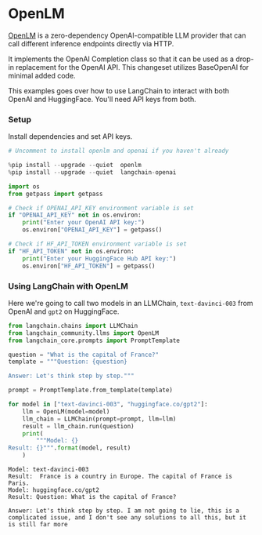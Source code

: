 # OpenLM
[OpenLM](https://github.com/r2d4/openlm) is a zero-dependency OpenAI-compatible LLM provider that can call different inference endpoints directly via HTTP. 


It implements the OpenAI Completion class so that it can be used as a drop-in replacement for the OpenAI API. This changeset utilizes BaseOpenAI for minimal added code.

This examples goes over how to use LangChain to interact with both OpenAI and HuggingFace. You'll need API keys from both.

### Setup
Install dependencies and set API keys.


```python
# Uncomment to install openlm and openai if you haven't already

%pip install --upgrade --quiet  openlm
%pip install --upgrade --quiet  langchain-openai
```


```python
import os
from getpass import getpass

# Check if OPENAI_API_KEY environment variable is set
if "OPENAI_API_KEY" not in os.environ:
    print("Enter your OpenAI API key:")
    os.environ["OPENAI_API_KEY"] = getpass()

# Check if HF_API_TOKEN environment variable is set
if "HF_API_TOKEN" not in os.environ:
    print("Enter your HuggingFace Hub API key:")
    os.environ["HF_API_TOKEN"] = getpass()
```

### Using LangChain with OpenLM

Here we're going to call two models in an LLMChain, `text-davinci-003` from OpenAI and `gpt2` on HuggingFace.


```python
from langchain.chains import LLMChain
from langchain_community.llms import OpenLM
from langchain_core.prompts import PromptTemplate
```


```python
question = "What is the capital of France?"
template = """Question: {question}

Answer: Let's think step by step."""

prompt = PromptTemplate.from_template(template)

for model in ["text-davinci-003", "huggingface.co/gpt2"]:
    llm = OpenLM(model=model)
    llm_chain = LLMChain(prompt=prompt, llm=llm)
    result = llm_chain.run(question)
    print(
        """Model: {}
Result: {}""".format(model, result)
    )
```

    Model: text-davinci-003
    Result:  France is a country in Europe. The capital of France is Paris.
    Model: huggingface.co/gpt2
    Result: Question: What is the capital of France?
    
    Answer: Let's think step by step. I am not going to lie, this is a complicated issue, and I don't see any solutions to all this, but it is still far more
    
